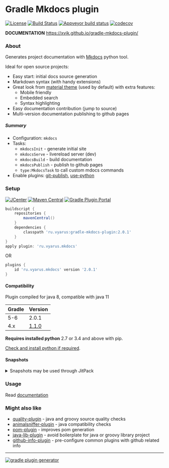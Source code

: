 # Gradle Mkdocs plugin
[![License](https://img.shields.io/badge/license-MIT-blue.svg)](http://www.opensource.org/licenses/MIT)
[![Build Status](https://img.shields.io/travis/xvik/gradle-mkdocs-plugin.svg)](https://travis-ci.org/xvik/gradle-mkdocs-plugin)
[![Appveyor build status](https://ci.appveyor.com/api/projects/status/github/xvik/gradle-mkdocs-plugin?svg=true)](https://ci.appveyor.com/project/xvik/gradle-mkdocs-plugin)
[![codecov](https://codecov.io/gh/xvik/gradle-mkdocs-plugin/branch/master/graph/badge.svg)](https://codecov.io/gh/xvik/gradle-mkdocs-plugin)

**DOCUMENTATION** https://xvik.github.io/gradle-mkdocs-plugin/

### About

Generates project documentation with [Mkdocs](http://www.mkdocs.org/) python tool. 

Ideal for open source projects:

* Easy start: initial docs source generation
* Markdown syntax (with handy extensions)
* Great look from [material theme](https://squidfunk.github.io/mkdocs-material/) (used by default) with extra features:
    - Mobile friendly
    - Embedded search
    - Syntax highlighting
* Easy documentation contribution (jump to source)
* Multi-version documentation publishing to github pages 

##### Summary

* Configuration: `mkdocs`
* Tasks:
    - `mkdocsInit` - generate initial site 
    - `mkdocsServe` - livereload server (dev)
    - `mkdocsBuild` - build documentation
    - `mkdocsPublish` - publish to github pages
    - `type:MkdocsTask` to call custom mdocs commands   
* Enable plugins: [git-publish](https://github.com/ajoberstar/gradle-git-publish),
[use-python](https://github.com/xvik/gradle-use-python-plugin)

### Setup

[![JCenter](https://img.shields.io/bintray/v/vyarus/xvik/gradle-mkdocs-plugin.svg?label=jcenter)](https://bintray.com/vyarus/xvik/gradle-mkdocs-plugin/_latestVersion)
[![Maven Central](https://img.shields.io/maven-central/v/ru.vyarus/gradle-mkdocs-plugin.svg)](https://maven-badges.herokuapp.com/maven-central/ru.vyarus/gradle-mkdocs-plugin)
[![Gradle Plugin Portal](https://img.shields.io/maven-metadata/v/https/plugins.gradle.org/m2/ru/vyarus/mkdocs/ru.vyarus.mkdocs.gradle.plugin/maven-metadata.xml.svg?colorB=007ec6&label=plugins%20portal)](https://plugins.gradle.org/plugin/ru.vyarus.mkdocs)

```groovy
buildscript {
    repositories {
        mavenCentral()
    }
    dependencies {
        classpath 'ru.vyarus:gradle-mkdocs-plugin:2.0.1'
    }
}
apply plugin: 'ru.vyarus.mkdocs'
```

OR 

```groovy
plugins {
    id 'ru.vyarus.mkdocs' version '2.0.1'
}
```

#### Compatibility

Plugin compiled for java 8, compatible with java 11

Gradle | Version
--------|-------
5-6     | 2.0.1
4.x     | [1.1.0](https://github.com/xvik/gradle-mkdocs-plugin/tree/1.1.0)

**Requires installed python** 2.7 or 3.4 and above with pip.

[Check and install python if required](https://github.com/xvik/gradle-use-python-plugin#python--pip).


#### Snapshots

<details>
      <summary>Snapshots may be used through JitPack</summary>

* Go to [JitPack project page](https://jitpack.io/#ru.vyarus/gradle-mkdocs-plugin)
* Select `Commits` section and click `Get it` on commit you want to use 
    or use `master-SNAPSHOT` to use the most recent snapshot

For gradle before 6.0 use `buildscript` block with required commit hash as version:

```groovy
buildscript {
    repositories {
        maven { url 'https://jitpack.io' }
    }
    dependencies {
        classpath 'ru.vyarus:gradle-mkdocs-plugin:2450c7e881'
    }
}
apply plugin: 'ru.vyarus.mkdocs'
```

For gradle 6.0 and above:

* Add to `settings.gradle` (top most!) with required commit hash as version:

  ```groovy
  pluginManagement {
      resolutionStrategy {
          eachPlugin {
              if (requested.id.namespace == 'ru.vyarus.mkdocs') {
                  useModule('ru.vyarus:gradle-mkdocs-plugin:2450c7e881')
              }
          }
      }
      repositories {
          maven { url 'https://jitpack.io' }
          gradlePluginPortal()          
      }
  }    
  ``` 
* Use plugin without declaring version: 

  ```groovy
  plugins {
      id 'ru.vyarus.mkdocs'
  }
  ```  

</details>  


### Usage

Read [documentation](https://xvik.github.io/gradle-mkdocs-plugin/)

### Might also like

* [quality-plugin](https://github.com/xvik/gradle-quality-plugin) - java and groovy source quality checks
* [animalsniffer-plugin](https://github.com/xvik/gradle-animalsniffer-plugin) - java compatibility checks
* [pom-plugin](https://github.com/xvik/gradle-pom-plugin) - improves pom generation
* [java-lib-plugin](https://github.com/xvik/gradle-java-lib-plugin) - avoid boilerplate for java or groovy library project
* [github-info-plugin](https://github.com/xvik/gradle-github-info-plugin) - pre-configure common plugins with github related info


---
[![gradle plugin generator](http://img.shields.io/badge/Powered%20by-%20Gradle%20plugin%20generator-green.svg?style=flat-square)](https://github.com/xvik/generator-gradle-plugin)
